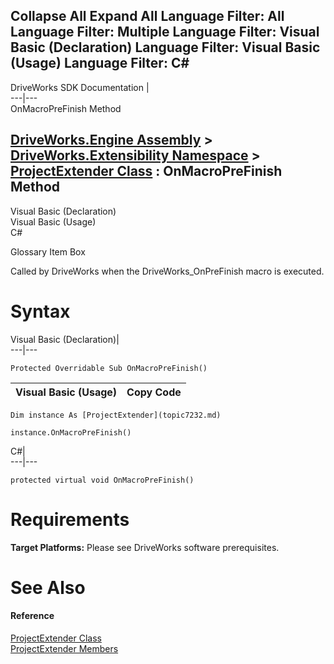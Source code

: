 Collapse All Expand All Language Filter: All  Language Filter: Multiple  Language Filter: Visual Basic (Declaration) Language Filter: Visual Basic (Usage) Language Filter: C#  
---  
DriveWorks SDK Documentation  |   
---|---  
OnMacroPreFinish Method   
  
[DriveWorks.Engine Assembly](topic2156.md) > [DriveWorks.Extensibility Namespace](topic7150.md) > [ProjectExtender Class](topic7232.md) : OnMacroPreFinish Method  
---  
  
Visual Basic (Declaration)    
Visual Basic (Usage)    
C# 

Glossary Item Box

Called by DriveWorks when the DriveWorks_OnPreFinish macro is executed. 

# Syntax

Visual Basic (Declaration)|   
---|---  
      
    
    Protected Overridable Sub OnMacroPreFinish()   
  
Visual Basic (Usage)| Copy Code  
---|---  
      
    
    Dim instance As [ProjectExtender](topic7232.md)
     
    instance.OnMacroPreFinish()  
  
C#|   
---|---  
      
    
    protected virtual void OnMacroPreFinish()  
  
# Requirements

**Target Platforms:** Please see DriveWorks software prerequisites.

# See Also

#### Reference

[ProjectExtender Class](topic7232.md)   
[ProjectExtender Members](topic7233.md)


